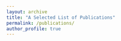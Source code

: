 ```yaml
---
layout: archive
title: "A Selected List of Publications"
permalink: /publications/
author_profile: true
---
```

